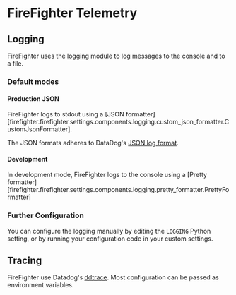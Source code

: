 # FireFighter Telemetry

## Logging

FireFighter uses the [logging](https://docs.python.org/3/library/logging.html) module to log messages to the console and to a file.

### Default modes

#### Production JSON

FireFighter logs to stdout using a [JSON formatter][firefighter.firefighter.settings.components.logging.custom_json_formatter.CustomJsonFormatter].

The JSON formats adheres to DataDog's [JSON log format](https://docs.datadoghq.com/logs/log_collection/python/?tab=standard#json-format).

#### Development

In development mode, FireFighter logs to the console using a [Pretty formatter][firefighter.firefighter.settings.components.logging.pretty_formatter.PrettyFormatter]

### Further Configuration

You can configure the logging manually by editing the `LOGGING` Python setting, or by running your configuration code in your custom settings.

## Tracing

FireFighter use Datadog's [ddtrace](https://ddtrace.readthedocs.io/en/stable/index.html). Most configuration can be passed as environment variables.
